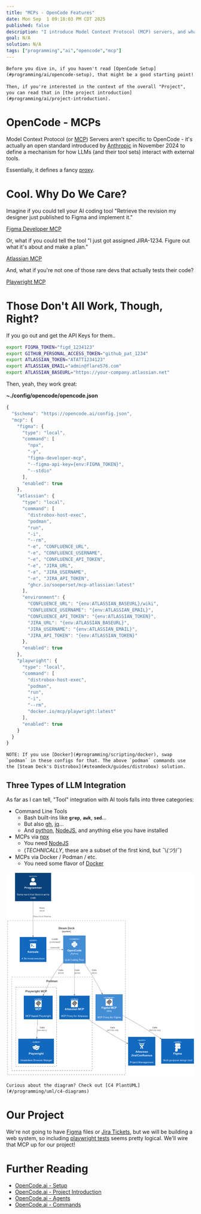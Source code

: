 ```yaml
---
title: "MCPs - OpenCode Features"
date: Mon Sep  1 09:18:03 PM CDT 2025
published: false
description: "I introduce Model Context Protocol (MCP) servers, and what they mean to OpenCode"
goal: N/A
solution: N/A
tags: ["programming","ai","opencode","mcp"]
---
```

```flare
Before you dive in, if you haven't read [OpenCode Setup](#programming/ai/opencode-setup), that might be a good starting point!

Then, if you're interested in the context of the overall "Project", you can read that in [the project introduction](#programming/ai/project-introduction).
```

# OpenCode - MCPs

Model Context Protocol (or [MCP](https://en.wikipedia.org/wiki/Model_Context_Protocol)) Servers aren't specific to OpenCode - it's actually an open standard introduced by [Anthropic](https://www.anthropic.com/) in November 2024 to define a mechanism for how LLMs (and their tool sets) interact with external tools.

Essentially, it defines a fancy [proxy](https://en.wikipedia.org/wiki/Proxy_server).

# Cool. Why Do We Care?

Imagine if you could tell your AI coding tool "Retrieve the revision my designer just published to Figma and implement it."

[Figma Developer MCP](https://www.npmjs.com/package/figma-developer-mcp)

Or, what if you could tell the tool "I just got assigned JIRA-1234. Figure out what it's about and make a plan."

[Atlassian MCP](https://github.com/sooperset/mcp-atlassian)

And, what if you're not one of those rare devs that actually tests their code?

[Playwright MCP](https://github.com/microsoft/playwright-mcp)

# Those Don't All Work, Though, Right?

If you go out and get the API Keys for them..

```bash
export FIGMA_TOKEN="figd_1234123"
export GITHUB_PERSONAL_ACCESS_TOKEN="github_pat_1234"
export ATLASSIAN_TOKEN="ATATT1234123"
export ATLASSIAN_EMAIL="admin@flare576.com"
export ATLASSIAN_BASEURL="https://your-company.atlassian.net"
```

Then, yeah, they work great:

**~./config/opencode/opencode.json**
```javascript
{
  "$schema": "https://opencode.ai/config.json",
  "mcp": {
    "figma": {
      "type": "local",
      "command": [
        "npx",
        "-y",
        "figma-developer-mcp",
        "--figma-api-key={env:FIGMA_TOKEN}",
        "--stdio"
      ],
      "enabled": true
    },
    "atlassian": {
      "type": "local",
      "command": [
        "distrobox-host-exec",
        "podman",
        "run",
        "-i",
        "--rm",
        "-e", "CONFLUENCE_URL",
        "-e", "CONFLUENCE_USERNAME",
        "-e", "CONFLUENCE_API_TOKEN",
        "-e", "JIRA_URL",
        "-e", "JIRA_USERNAME",
        "-e", "JIRA_API_TOKEN",
        "ghcr.io/sooperset/mcp-atlassian:latest"
      ],
      "environment": {
        "CONFLUENCE_URL": "{env:ATLASSIAN_BASEURL}/wiki",
        "CONFLUENCE_USERNAME": "{env:ATLASSIAN_EMAIL}",
        "CONFLUENCE_API_TOKEN": "{env:ATLASSIAN_TOKEN}",
        "JIRA_URL": "{env:ATLASSIAN_BASEURL}",
        "JIRA_USERNAME": "{env:ATLASSIAN_EMAIL}",
        "JIRA_API_TOKEN": "{env:ATLASSIAN_TOKEN}"
      },
      "enabled": true
    },
    "playwright": {
      "type": "local",
      "command": [
        "distrobox-host-exec",
        "podman",
        "run",
        "-i",
        "--rm",
        "docker.io/mcp/playwright:latest"
      ],
      "enabled": true
    }
  }
}
```

```flare
NOTE: If you use [Docker](#programming/scripting/docker), swap `podman` in these configs for that. The above `podman` commands use the [Steam Deck's Distrobox](#steamdeck/guides/distrobox) solution.
```

## Three Types of LLM Integration

As far as I can tell, "Tool" integration with AI tools falls into three categories:

- Command Line Tools
    * Bash built-ins like **`grep`**, **`awk`**, **`sed`**...
    * But also [gh](https://github.com/cli/cli), [jq](https://jqlang.org/)...
    * And [python](https://www.python.org/), [NodeJS](https://nodejs.org/en), and anything else you have installed
- MCPs via [npx](https://docs.npmjs.com/cli/v8/commands/npx)
    * You need [NodeJS](https://nodejs.org/en/download)
    * (_TECHNICALLY_, these are a subset of the first kind, but ¯\\_(ツ)_/¯)
- MCPs via Docker / Podman / etc.
    * You need some flavor of [Docker](#/programming/scripting/docker)

![MCPs OpenCode](/images/thumbnail/opencode_mcps.png)

```flare
Curious about the diagram? Check out [C4 PlantUML](#/programming/uml/c4-diagrams)
```

# Our Project

We're not going to have [Figma](https://www.figma.com/) files or [Jira Tickets](https://www.atlassian.com/software/jira), but we will be building a web system, so including [playwright tests](https://playwright.dev/) seems pretty logical. We'll wire that MCP up for our project!

# Further Reading

- [OpenCode.ai - Setup](#programming/ai/opencode-setup)
- [OpenCode.ai - Project Introduction](#programming/ai/project-introduction)
- [OpenCode.ai - Agents](#programming/ai/opencode-agents)
- [OpenCode.ai - Commands](#programming/ai/opencode-commands)
